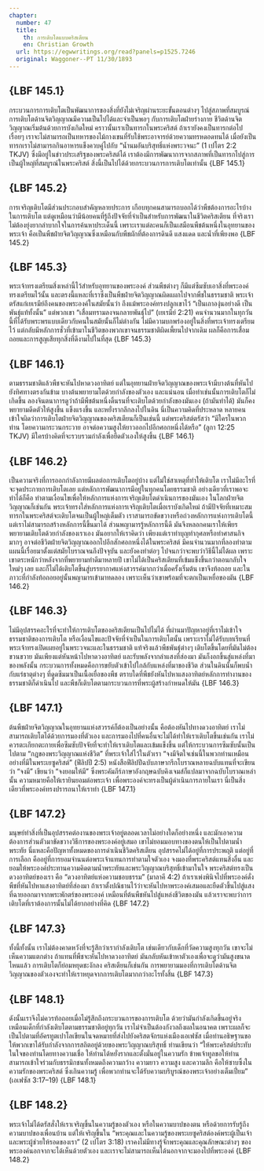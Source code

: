 ```yaml
---
chapter:
  number: 47
  title:
    th: การเติบโตแบบคริสเตียน
    en: Christian Growth
  url: https://egwwritings.org/read?panels=p1525.7246
  original: Waggoner--PT 11/30/1893
---
```


## {LBF 145.1}

กระบวนการการเติบโตเป็นพัฒนาการของสิ่งที่ยังไม่เจริญผ่านระยะขั้นตอนต่างๆ ไปสู่สภาพที่สมบูรณ์ การเติบโตด้านจิตวิญญาณมีความเป็นไปได้และจำเป็นพอๆ กับการเติบโตฝ่ายร่างกาย ชีวิตด้านจิตวิญญาณเริ่มต้นด้วยการบังเกิดใหม่ คราวนั้นเราเป็นทารกในพระคริสต์ ถ้าเรายังคงเป็นทารกต่อไปเรื่อยๆ เราจะไม่สามารถเป็นทหารของไม้กางเขนที่รับใช้พระอาจารย์ด้วยความทรหดอดทนได้ เมื่อยังเป็นทารกเราไม่สามารถกินอาหารแข็งควบคู่ไปกับ “น้ำนมอันบริสุทธิ์แห่งพระวจนะ” (1 เปโตร 2:2 TKJV) ซึ่งมีอยู่ในข่าวประเสริฐของพระคริสต์ได้ เราต้องมีการพัฒนาการจากสภาพที่เป็นทารกไปสู่การเป็นผู้ใหญ่ที่สมบูรณ์ในพระคริสต์ สิ่งนี้เป็นไปได้ด้วยกระบวนการการเติบโตเท่านั้น {LBF 145.1}

## {LBF 145.2}

การเจริญเติบโตมีส่วนประกอบสำคัญหลายประการ เกือบทุกคนสามารถบอกได้ว่าพืชต้องการอะไรบ้างในการเติบโต แต่ดูเหมือนว่ามีน้อยคนที่รู้ถึงปัจจัยที่จำเป็นสำหรับการพัฒนาในชีวิตคริสเตียน ที่จริงเราไม่ต้องยุ่งยากลำบากใจในการค้นหาประเด็นนี้ เพราะเราแต่ละคนก็เป็นเสมือนพืชต้นหนึ่งในอุทยานของพระเจ้า คือเป็นพืชฝ่ายจิตวิญญาณซึ่งเหมือนกับพืชผักที่ต้องการดินดี แสงแดด และน้ำที่เพียงพอ {LBF 145.2}

## {LBF 145.3}

พระเจ้าทรงเตรียมสิ่งเหล่านี้ไว้สำหรับอุทยานของพระองค์ ส่วนพืชต่างๆ ก็มีแต่ซึมซับเอาสิ่งที่พระองค์ทรงเตรียมไว้นั้น และตรงนี้แหละที่เราซึ่งเป็นพืชฝ่ายจิตวิญญาณผิดแผกไปจากพืชในธรรมชาติ พระเจ้าตรัสแก่เยเรมีย์ถึงคนของพระองค์ในสมัยนั้นว่า ถึงแม้พระองค์ทรงปลูกเขาไว้ “เป็นเถาองุ่นอย่างดี เป็นพันธุ์แท้ทั้งนั้น” แต่พวกเขา “เสื่อมทรามลงจนกลายพันธุ์ไป” (เยเรมีย์ 2:21) คนจำนวนมากในทุกวันนี้ที่ได้รับพระพรแบบเดียวกับคนในสมัยนั้นก็ไม่ต่างกัน ไม่มีความบกพร่องอยู่ในสิ่งที่พระเจ้าทรงเตรียมไว้ แต่กลับมีหลักการชั่วที่เข้ามาในชีวิตของพวกเขาจนธรรมชาติผิดเพี้ยนไปจากเดิม ผลก็คือการเสื่อมถอยและการสูญเสียทุกสิ่งที่ดีงามไปในที่สุด {LBF 145.3}

## {LBF 146.1}

ตามธรรมชาติแล้วพืชจะหันไปหาดวงอาทิตย์ แต่ในอุทยานฝ่ายจิตวิญญาณของพระเจ้ามีบางต้นที่หันไปยังทิศทางตรงกันข้าม บางต้นพยายามโตด้วยกำลังของตัวเอง และแน่นอน เมื่อทำเช่นนั้นการเติบโตก็ไม่เกิดขึ้น ลองจินตนาการดูว่าถ้ามีพืชต้นหนึ่งดิ้นรนที่จะเติบโตด้วยกำลังของมันเอง (ถ้ามันทำได้) มันก็คงพยายามดีดตัวให้สูงขึ้น แข็งแรงขึ้น และหยั่งรากลึกลงไปในดิน นี่เป็นความคิดที่ประหลาด หลายคนเข้าใจผิดว่าการเติบโตฝ่ายจิตวิญญาณของคริสเตียนก็เป็นเช่นนี้ แต่พระคริสต์ตรัสว่า “มีใครในพวกท่าน โดยความกระวนกระวาย อาจต่อความสูงให้ยาวออกไปอีกศอกหนึ่งได้หรือ” (ลูกา 12:25 TKJV) มีใครบ้างคิดที่จะรวบรวมกำลังเพื่อยืดตัวเองให้สูงขึ้น {LBF 146.1}

## {LBF 146.2}

เป็นความจริงที่การออกกำลังกายมีผลต่อการเติบโตอยู่บ้าง แต่ไม่ใช่สาเหตุที่ทำให้เติบโต เราไม่มีอะไรที่จะจุดประกายการเติบโตเลย แต่หลักการพัฒนาการมีอยู่ในทุกคนโดยธรรมชาติ อย่างเดียวที่เราพอจะทำได้ก็คือ ทำตามเงื่อนไขเพื่อให้หลักการแห่งการเจริญเติบโตดำเนินการของมันเอง ในโลกฝ่ายจิตวิญญาณก็เช่นกัน พระเจ้าทรงใส่หลักการแห่งการเจริญเติบโตเมื่อเราบังเกิดใหม่ ถ้ามีปัจจัยที่เหมาะสม ทารกในพระคริสต์จะเติบโตจนเป็นผู้ใหญ่เต็มตัว เราสามารถขัดขวางหรือถ่วงหลักการแห่งการเติบโตนี้ แต่เราไม่สามารถสร้างหลักการนี้ขึ้นมาได้ ส่วนพญามารรู้หลักการนี้ดี มันจึงหลอกคนเราให้เพียรพยายามเติบโตด้วยกำลังของเราเอง มันอยากให้เราคิดว่า เพียงแต่เราทำบุญทำกุศลหรือทำศาสนกิจมากๆ อาจต่อชีวิตฝ่ายจิตวิญญาณออกไปอีกสักศอกหนึ่งได้ในพระคริสต์ มีคนจำนวนมากที่ลองทำตามแผนนี้เรื่อยมาตั้งแต่สมัยโบราณจนถึงปัจจุบัน และยังคงทำต่อๆ ไปจนกว่าจะพบว่าวิธีนี้ไม่ได้ผล เพราะเขาตระหนักว่าหลังจากที่พยายามทำดีมาหลายปี เขาไม่ได้เป็นคริสเตียนที่เข้มแข็งขึ้นกว่าตอนกลับใจใหม่ๆ เลย และก็ไม่ได้เติบโตขึ้นสู่บรรยากาศแห่งสวรรค์มากกว่าเมื่อครั้งเริ่มต้น เขาจึงท้อถอย และในภาวะที่กำลังท้อถอยอยู่นั้นพญามารเข้ามาทดลอง เพราะเห็นว่าเขาพร้อมที่จะตกเป็นเหยื่อของมัน {LBF 146.2}

## {LBF 146.3}

ไม่มีอุปสรรคอะไรที่จะทำให้การเติบโตของคริสเตียนเป็นไปไม่ได้ ที่ผ่านมาปัญหาอยู่ที่เราไม่เข้าใจธรรมชาติของการเติบโต หรือเงื่อนไขและปัจจัยที่จำเป็นในการเติบโตนั้น เพราะเราไม่ได้รับบทเรียนที่พระเจ้าทรงเปิดเผยอยู่ในพระวจนะและในธรรมชาติ แท้จริงแล้วพืชพันธุ์ต่างๆ เติบโตขึ้นโดยที่มันไม่ต้องขวนขวาย มันเพียงแต่หันหน้าไปหาดวงอาทิตย์ และรับพลังจากลำแสงที่ส่องมา มันก็งอกขึ้นสู่แหล่งที่มาของพลังนั้น กระบวนการทั้งหมดคือการขยับตัวเข้าไปใกล้กับแหล่งที่มาของชีวิต ส่วนในดินนั้นก็พบน้ำกับแร่ธาตุต่างๆ ที่ดูดซึมมาเป็นเนื้อเยื่อของพืช ตราบใดที่พืชยังหันไปหาแสงอาทิตย์หลักการทำงานของธรรมชาติก็ดำเนินไป และพืชก็เติบโตตามกระบวนการที่พระผู้สร้างกำหนดให้มัน {LBF 146.3}

## {LBF 147.1}

ต้นพืชฝ่ายจิตวิญญาณในอุทยานแห่งสวรรค์ก็ต้องเป็นอย่างนั้น คือต้องหันไปทางดวงอาทิตย์ เราไม่สามารถเติบโตได้ด้วยการมองที่ตัวเอง และการมองไปที่คนอื่นจะไม่ได้ทำให้เราเติบโตขึ้นเช่นกัน เราไม่ควรตะเกียกตะกายเพื่อซึมซับปัจจัยที่จะทำให้เราเติบโตและเข้มแข็งขึ้น แต่ให้กระบวนการซึมซับนั้นเป็นไปตาม “กฎของพระวิญญาณแห่งชีวิต” ที่พระเจ้าใส่ไว้ในตัวเรา “จงมีจิตใจเช่นนี้ในพวกท่านเหมือนอย่างที่มีในพระเยซูคริสต์” (ฟีลิปปี 2:5) หนังสือฟีลิปปีฉบับภาษากรีกโบราณหลายฉบับแทนที่จะเขียนว่า “จงมี” เขียนว่า “จงยอมให้มี” ซึ่งพระคัมภีร์ภาษาอังกฤษฉบับคิงเจมส์ก็แปลมาจากฉบับโบราณเหล่านั้น ความหมายคือให้เรายินยอมต่อพระเจ้า เพื่อพระองค์จะทรงเป็นผู้ดำเนินการภายในเรา นี่เป็นสิ่งเดียวที่พระองค์ทรงปรารถนาให้เราทำ {LBF 147.1}

## {LBF 147.2}

มนุษย์ทำสิ่งที่เป็นอุปสรรคต่องานของพระเจ้าอยู่ตลอดเวลาไม่อย่างใดก็อย่างหนึ่ง และมักเอาความต้องการส่วนตัวมาขัดขวางวิธีการของพระองค์อยู่เสมอ เขาไม่ยอมมอบทางของตนให้เป็นไปตามน้ำพระทัย นี่แหละคือปัญหาทั้งหมดของการดำเนินชีวิตคริสเตียน อุปสรรคไม่ได้อยู่ที่การประพฤติ แต่อยู่ที่การเลือก คืออยู่ที่การยอมจำนนต่อพระเจ้าแทนการทำตามใจตัวเอง จงมองที่พระคริสต์แทนสิ่งอื่น และยอมให้พระองค์ประทานความคิดตามน้ำพระทัยและพระวิญญาณบริสุทธิ์เข้ามาในใจ พระคริสต์ทรงเป็นดวงอาทิตย์ของเรา คือ “ดวงอาทิตย์แห่งความชอบธรรม” (มาลาคี 4:2) ถ้าเราเพ่งพินิจไปที่พระองค์ดั่งพืชที่หันไปหาแสงอาทิตย์ที่ส่องมา ถ้าเราตั้งปณิธานไว้ว่าจะหันไปหาพระองค์เสมอและยืดตัวขึ้นไปสู่แสงที่ฉายออกมาจากพระพักตร์ของพระองค์ เหมือนที่ต้นพืชหันไปสู่แหล่งชีวิตของมัน แล้วเราจะพบว่าการเติบโตที่เราต้องการนั้นไม่ได้ยากอย่างที่คิด {LBF 147.2}

## {LBF 147.3}

ทั้งนี้ทั้งนั้น เราไม่ต้องคาดหวังที่จะรู้สึกว่าเรากำลังเติบโต เช่นเดียวกับเด็กที่วัดความสูงทุกวัน เขาจะไม่เห็นความแตกต่าง ถ้าแทนที่พืชจะหันไปหาดวงอาทิตย์ มันกลับหันเข้าหาตัวเองเพื่อจะดูว่ามันสูงขนาดไหนแล้ว การเติบโตก็ย่อมหยุดชะงักลง คริสเตียนก็เช่นกัน การพยายามมองที่การเติบโตด้านจิตวิญญาณของตัวเองจะทำให้เราหยุดจากการเติบโตมากกว่าอะไรทั้งสิ้น {LBF 147.3}

## {LBF 148.1}

ดังนั้นเราจึงไม่ควรท้อถอยเมื่อไม่รู้สึกถึงกระบวนการของการเติบโต ด้วยว่ามันกำลังเกิดขึ้นอยู่จริงเหมือนเด็กที่กำลังเติบโตตามธรรมชาติอยู่ทุกวัน เราไม่จำเป็นต้องกังวลถึงผลในอนาคต เพราะผลก็จะเป็นไปตามที่อัครทูตเปาโลเขียนในจดหมายที่ส่งไปยังคริสตจักรแห่งเมืองเอเฟซัส เมื่อท่านอธิษฐานขอให้พวกเขาได้รับกำลังจากการสถิตอยู่ด้วยของพระวิญญาณบริสุทธิ์ ท่านเขียนว่า “ให้พระคริสต์ประทับในใจของท่านโดยทางความเชื่อ ให้ท่านได้หยั่งรากและตั้งมั่นอยู่ในความรัก ข้าพเจ้าทูลขอให้ท่านสามารถเข้าใจร่วมกับธรรมิกชนทั้งหมดถึงความกว้าง ความยาว ความสูง และความลึก คือให้ซาบซึ้งในความรักของพระคริสต์ ซึ่งเกินความรู้ เพื่อพวกท่านจะได้รับความบริบูรณ์ของพระเจ้าอย่างเต็มเปี่ยม” (เอเฟซัส 3:17–19) {LBF 148.1}

## {LBF 148.2}

พระเจ้าไม่ได้ตรัสสั่งให้เราเจริญขึ้นในความรู้ของตัวเอง หรือในความบาปของตน หรือด้วยการรับรู้ถึงความบาปของเพื่อนบ้าน แต่ให้เจริญขึ้นใน “พระคุณและในความรู้ของพระเยซูคริสต์องค์พระผู้เป็นเจ้าและพระผู้ช่วยให้รอดของเรา” (2 เปโตร 3:18) เราคงไม่มีทางรู้จักพระคุณและคุณลักษณะต่างๆ ของพระองค์นอกจากจะได้เห็นด้วยตัวเอง และเราจะไม่สามารถเห็นได้นอกจากจะมองไปที่พระองค์ {LBF 148.2}
